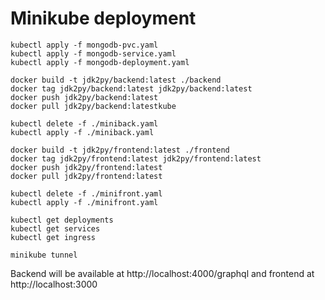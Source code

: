 # Minikube deployment 

```
kubectl apply -f mongodb-pvc.yaml
kubectl apply -f mongodb-service.yaml
kubectl apply -f mongodb-deployment.yaml

docker build -t jdk2py/backend:latest ./backend
docker tag jdk2py/backend:latest jdk2py/backend:latest
docker push jdk2py/backend:latest
docker pull jdk2py/backend:latestkube

kubectl delete -f ./miniback.yaml
kubectl apply -f ./miniback.yaml

docker build -t jdk2py/frontend:latest ./frontend
docker tag jdk2py/frontend:latest jdk2py/frontend:latest
docker push jdk2py/frontend:latest
docker pull jdk2py/frontend:latest

kubectl delete -f ./minifront.yaml
kubectl apply -f ./minifront.yaml

kubectl get deployments
kubectl get services
kubectl get ingress

minikube tunnel
```

Backend will be available at http://localhost:4000/graphql and frontend at http://localhost:3000
